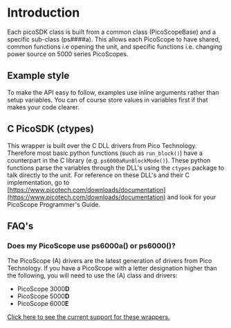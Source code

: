 # Introduction

Each picoSDK class is built from a common class (PicoScopeBase) and a specific sub-class (ps####a).
This allows each PicoScope to have shared, common functions i.e opening the unit, and specific functions i.e. changing power source on 5000 series PicoScopes.

## Example style
To make the API easy to follow, examples use inline arguments rather than
setup variables. You can of course store values in variables first if that
makes your code clearer.

## C PicoSDK (ctypes)
This wrapper is built over the C DLL drivers from Pico Technology. 
Therefore most basic python functions (such as `run_block()`) have a counterpart in the C library (e.g. `ps6000aRunBlockMode()`). 
These python functions parse the variables through the DLL's using the `ctypes` package to talk directly to the unit. 
For reference on these DLL's and their C implementation, go to [https://www.picotech.com/downloads/documentation](https://www.picotech.com/downloads/documentation) and look for your PicoScope Programmer's Guide.

## FAQ's
### Does my PicoScope use ps6000a() or ps6000()?
The PicoScope (A) drivers are the latest generation of drivers from Pico Technology. If you have a PicoScope with a letter designation higher than the following, you will need to use the (A) class and drivers:

 - PicoScope 3000**D**
 - PicoScope 5000**D**
 - PicoScope 6000**E**

[Click here to see the current support for these wrappers.](../dev/current.md)
